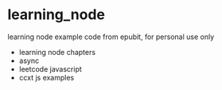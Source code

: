 # learning_node
learning node example code from epubit, for personal use only

- learning node chapters
- async
- leetcode javascript
- ccxt js examples